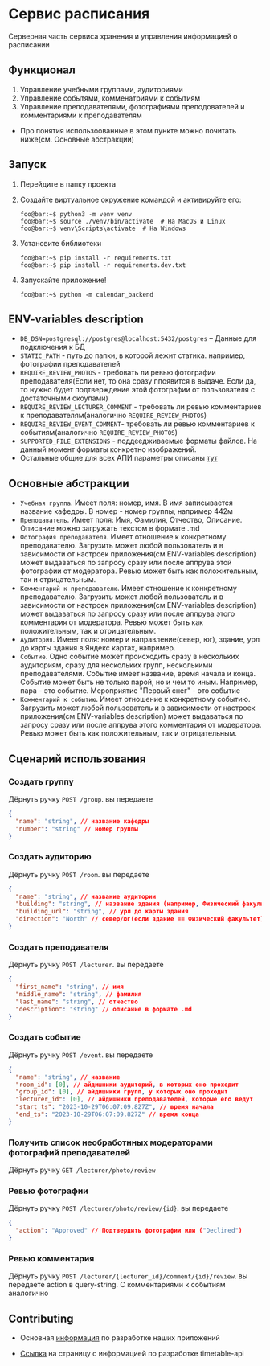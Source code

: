 # Сервис расписания

Серверная часть сервиса хранения и управления информацией о расписании

## Функционал
1. Управление учебными группами, аудиториями
2. Управление событями, комменатриями к событиям
3. Управление преподавателями, фотографиями преподователей и комментариями к преподавателям

- Про понятия использоованные в этом пункте можно почитать ниже(см. Основные абстракции)

## Запуск

1. Перейдите в папку проекта

2. Создайте виртуальное окружение командой и активируйте его:
    ```console
    foo@bar:~$ python3 -m venv venv
    foo@bar:~$ source ./venv/bin/activate  # На MacOS и Linux
    foo@bar:~$ venv\Scripts\activate  # На Windows
    ```

3. Установите библиотеки
    ```console
    foo@bar:~$ pip install -r requirements.txt
    foo@bar:~$ pip install -r requirements.dev.txt
    ```
4. Запускайте приложение!
    ```console
    foo@bar:~$ python -m calendar_backend
    ```

## ENV-variables description

- `DB_DSN=postgresql://postgres@localhost:5432/postgres` – Данные для подключения к БД
- `STATIC_PATH` - путь до папки, в которой лежит статика. например, фотографии преподавателей
- `REQUIRE_REVIEW_PHOTOS` - требовать ли ревью фотографии преподавателя(Если нет, то она сразу ппоявится в выдаче. Если да, то нужно будет подтверждение этой фотографии от пользователя с достаточными скоупами)
- `REQUIRE_REVIEW_LECTURER_COMMENT` - требовать ли ревью комментариев к преподавателям(аналогично `REQUIRE_REVIEW_PHOTOS`)
- `REQUIRE_REVIEW_EVENT_COMMENT`- требовать ли ревью комментариев к событиям(аналогично `REQUIRE_REVIEW_PHOTOS`)
- `SUPPORTED_FILE_EXTENSIONS` - поддеедживаемые форматы файлов. На данный момент форматы конкретно изображений.
- Остальные общие для всех АПИ параметры описаны [тут](https://github.com/profcomff/.github/wiki/%5Bbackend%5D-Настройки-приложения)

## Основные абстракции

- `Учебная группа`. Имеет поля: номер, имя. В имя записывается название кафедры. В номер - номер группы, например 442м
- `Преподаватель`. Имеет поля: Имя, Фамилия, Отчество, Описание. Описание можно загружать текстом в формате .md
- `Фотография преподавателя`. Имеет отношение к конкретному преподавателю. Загрузить может любой пользователь и в зависимости от настроек приложения(см ENV-variables description) может выдаваться по запросу сразу или после аппрува этой фотографии от модератора. Ревью может быть как положительным, так и отрицательным.
- `Комментарий к преподавателю`. Имеет отношение к конкретному преподавателю. Загрузить может любой пользователь и в зависимости от настроек приложения(см ENV-variables description) может выдаваться по запросу сразу или после аппрува этого комментария от модератора. Ревью может быть как положительным, так и отрицательным.
- `Аудитория`. Имеет поля: номер и направление(север, юг), здание, урл до карты здания в Яндекс картах, например.
- `Событие`. Одно событие может происходить сразу в нескольких аудиториям, сразу для нескольких групп, несколькими преподавателями. Событие имеет название, время начала и конца. Событие может быть не только парой, но и чем то иным. Например, пара - это событие. Мероприятие "Первый снег" - это событие
- `Комментарий к событию`. Имеет отношение к конкретному событию. Загрузить может любой пользователь и в зависимости от настроек приложения(см ENV-variables description) может выдаваться по запросу сразу или после аппрува этого комментария от модератора. Ревью может быть как положительным, так и отрицательным.


## Сценарий использования

### Создать группу

Дёрнуть ручку `POST /group`. вы передаете 
```json
{
  "name": "string", // название кафедры
  "number": "string" // номер группы
}
```

### Создать аудиторию

Дёрнуть ручку `POST /room`. вы передаете 
```json
{
  "name": "string", // название аудитории
  "building": "string", // название здания (например, Физический факультет)
  "building_url": "string", // урл до карты здания
  "direction": "North" // север/юг(если здание == Физический факультет)
}
```

### Создать преподавателя

Дёрнуть ручку `POST /lecturer`. вы передаете 
```json
{
  "first_name": "string", // имя
  "middle_name": "string", // фамилия
  "last_name": "string", // отчество
  "description": "string" // описание в формате .md
}
```

### Создать событие

Дёрнуть ручку `POST /event`. вы передаете 
```json
{
  "name": "string", // название
  "room_id": [0], // айдишники аудиторий, в которых оно проходит
  "group_id": [0], // айдишники групп, у которых оно проходит
  "lecturer_id": [0], // айдишники преподавателей, которые его ведут
  "start_ts": "2023-10-29T06:07:09.827Z", // время начала
  "end_ts": "2023-10-29T06:07:09.827Z" // время конца
}
```

### Получить список необработнных модераторами фотографий преподавателей

Дёрнуть ручку `GET /lecturer/photo/review`

### Ревью фотографии

Дёрнуть ручку `POST /lecturer/photo/review/{id}`. вы передаете 
```json
{
  "action": "Approved" // Подтвердить фотографии или ("Declined")
}
```

### Ревью комментария

Дёрнуть ручку `POST /lecturer/{lecturer_id}/comment/{id}/review`. вы передаете action в query-string. С комментариями к событиям аналогично

## Contributing

- Основная [информация](https://github.com/profcomff/.github/wiki/%255Bdev%255D-Backend-%25D1%2580%25D0%25B0%25D0%25B7%25D1%2580%25D0%25B0%25D0%25B1%25D0%25BE%25D1%2582%25D0%25BA%25D0%25B0) по разработке наших приложений

- [Ссылка](https://github.com/profcomff/timetable-api/blob/main/CONTRIBUTING.md) на страницу с информацией по разработке timetable-api



